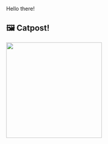 Hello there!



## 🖼️ Catpost!

<sub>
    <img src="https://cdn2.thecatapi.com/images/c2f.jpg" height="256">
</sub>

